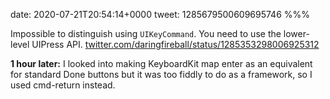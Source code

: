 date: 2020-07-21T20:54:14+0000
tweet: 1285679500609695746
%%%

Impossible to distinguish using `UIKeyCommand`. You need to use the lower-level UIPress API. [twitter.com/daringfireball/status/1285353298006925312](https://twitter.com/daringfireball/status/1285353298006925312)

**1 hour later:** I looked into making KeyboardKit map enter as an equivalent for standard Done buttons but it was too fiddly to do as a framework, so I used cmd-return instead.

